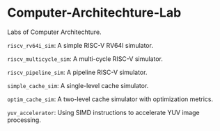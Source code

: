 # Computer-Architechture-Lab
Labs of Computer Architechture.

``riscv_rv64i_sim``: A simple RISC-V RV64I simulator.

``riscv_multicycle_sim``: A multi-cycle RISC-V simulator.

``riscv_pipeline_sim``: A pipeline RISC-V simulator.

``simple_cache_sim``: A single-level cache simulator.

``optim_cache_sim``: A two-level cache simulator with optimization metrics.

``yuv_accelerator``: Using SIMD instructions to accelerate YUV image processing.

